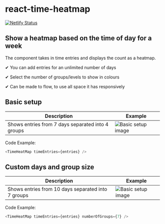 # react-time-heatmap

[![Netlify Status](https://api.netlify.com/api/v1/badges/924b2f51-6e9a-4b3b-8cef-4195fffe6302/deploy-status)](https://app.netlify.com/sites/react-time-heatmap/deploys)

## Show a heatmap based on the time of day for a week

The component takes in time entries and displays the count as a heatmap.

✔ You can add entries for an unlimited number of days

✔ Select the number of groups/levels to show in colours

✔ Can be made to flow, to use all space it has responsively

## Basic setup

| Description                                       | Example                                                                  |
| ------------------------------------------------- | ------------------------------------------------------------------------ |
| Shows entries from 7 days separated into 4 groups | ![Basic setup image](https://react-time-heatmap-img.netlify.app/7_4.gif) |

Code Example:

```typescript
<TimeHeatMap timeEntries={entries} />
```

## Custom days and group size

| Description                                        | Example                                                                   |
| -------------------------------------------------- | ------------------------------------------------------------------------- |
| Shows entries from 10 days separated into 7 groups | ![Basic setup image](https://react-time-heatmap-img.netlify.app/10_7.gif) |

Code Example:

```typescript
<TimeHeatMap timeEntries={entries} numberOfGroups={7} />
```
